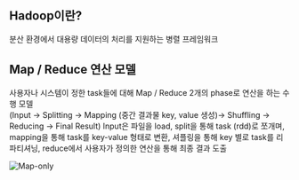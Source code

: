 ## Hadoop이란?
분산 환경에서 대용량 데이터의 처리를 지원하는 병렬 프레임워크


## Map / Reduce 연산 모델
사용자나 시스템이 정한 task들에 대해 Map / Reduce 2개의 phase로 연산을 하는 수행 모델     
(Input -> Splitting -> Mapping (중간 결과물 key, value 생성)-> Shuffling -> Reducing -> Final Result) 
Input은 파일을 load, split을 통해 task (rdd)로 쪼개며, mapping을 통해 task를 key-value 형태로 변환, 셔플링을 통해 key 별로 task를 리파티셔닝, reduce에서 사용자가 정의한 연산을 통해 최종 결과 도출     

![Map-only](https://user-images.githubusercontent.com/13589283/150996036-c6c2b5e8-8eee-42fc-91e6-51996713a5ef.png)


